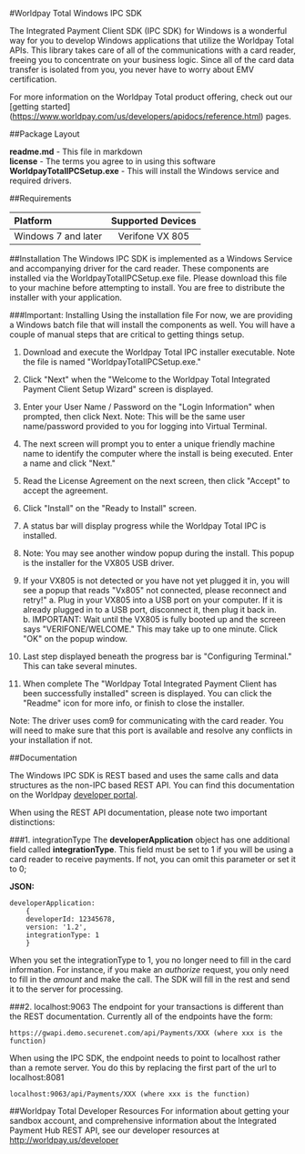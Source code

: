 #Worldpay Total Windows IPC SDK

The Integrated Payment Client SDK (IPC SDK) for Windows is a wonderful way for you to develop Windows applications that utilize the Worldpay Total APIs. This library takes care of all of the communications with a card reader, freeing you to concentrate on your business logic. Since all of the card data transfer is isolated from you, you never have to worry about EMV certification.

For more information on the Worldpay Total product offering, check out our [getting started] (https://www.worldpay.com/us/developers/apidocs/reference.html) pages.

##Package Layout

**readme.md** - This file in markdown  
**license** - The terms you agree to in using this software 
**WorldpayTotalIPCSetup.exe** - This will install the Windows service and required drivers.
 
##Requirements

| Platform           | Supported Devices|
|:------------------ |:----------------:|
| Windows 7 and later| Verifone VX 805  |
 
##Installation
The Windows IPC SDK is implemented as a Windows Service and accompanying driver for the card reader. These components are installed via the WorldpayTotalIPCSetup.exe file. Please download this file to your machine before attempting to install. You are free to distribute the installer with your application.


###Important: Installing Using the installation file
For now, we are providing a Windows batch file that will install the components as well. You will have a couple of manual steps that are critical to getting things setup.

 1. Download and execute the Worldpay Total IPC installer executable.  Note the file is named "WorldpayTotalIPCSetup.exe."
 2. Click "Next" when the "Welcome to the Worldpay Total Integrated Payment Client Setup Wizard" screen is displayed.
 3. Enter your User Name / Password on the "Login Information" when prompted, then click Next.  Note:  This will be the same user name/password provided to you for logging into Virtual Terminal.  
 4. The next screen will prompt you to enter a unique friendly machine name to identify the computer where the install is being executed.  Enter a name and click "Next."
 5. Read the License Agreement on the next screen, then click "Accept" to accept the agreement.
 6. Click "Install" on the "Ready to Install" screen.
 7. A status bar will display progress while the Worldpay Total IPC is installed.
 8. Note:  You may see another window popup during the install. This popup is the installer for the VX805 USB driver.
 9. If your VX805 is not detected or you have not yet plugged it in, you will see a popup that reads "Vx805" not connected, please reconnect and  retry!"
	a. Plug in your VX805 into a USB port on your computer.  If it is already plugged in to a USB port, disconnect it, then plug it back in.  
	b. IMPORTANT:  Wait until the VX805 is fully booted up and the screen says "VERIFONE/WELCOME."  This may take up to one minute. Click "OK" on the popup window.
	   
 10. Last step displayed beneath the progress bar is "Configuring Terminal."   This can take several minutes.
 11. When complete The "Worldpay Total Integrated Payment Client has been successfully installed" screen is displayed.  You can click the "Readme" icon for more info, or finish to close the installer.


Note: The driver uses com9 for communicating with the card reader. You will need to make sure that this port is available and resolve any conflicts in your installation if not.

##Documentation

The Windows IPC SDK is REST based and uses the same calls and data structures as the non-IPC based REST API. You can find this documentation on the Worldpay [developer portal](https://www.worldpay.com/us/developers/apidocs/getstartrest.html).

When using the REST API documentation, please note two important distinctions:

###1. integrationType
The **developerApplication** object has one additional field called **integrationType**. This field must be set to 1 if you will be using a card reader to receive payments. If not, you can omit this parameter or set it to 0;

**JSON:**  

    developerApplication:  
        {  
        developerId: 12345678,  
        version: '1.2',  
        integrationType: 1  
        }  
When you set the integrationType to 1, you no longer need to fill in the card information. For instance, if you make an *authorize* request, you only need to fill in the *amount* and make the call. The SDK will fill in the rest and send it to the server for processing.


###2. localhost:9063
The endpoint for your transactions is different than the REST documentation. Currently all of the endpoints have the form:  

    https://gwapi.demo.securenet.com/api/Payments/XXX (where xxx is the function)

When using the IPC SDK, the endpoint needs to point to localhost rather than a remote server. You do this by replacing the first part of the url to localhost:8081

    localhost:9063/api/Payments/XXX (where xxx is the function)
    

##Worldpay Total Developer Resources
For information about getting your sandbox account, and comprehensive information about the Integrated Payment Hub REST API, see our developer resources at http://worldpay.us/developer

